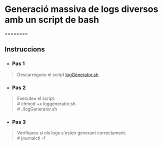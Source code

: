 # Generació massiva de logs diversos amb un script de bash 
========
## Instruccions  
* ### Pas 1  
> Descarregueu el script [logGenerator.sh](logGenerator.sh).  

* ### Pas 2 
> Executeu el script.  
	# chmod +x loggenerator.sh  
	# ./logGenerator.sh  

* ### Pas 3 
> Verifiqueu si els logs s'esten generant correctament.   
	# journalctl -f
